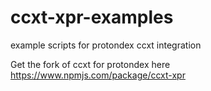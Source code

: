 # ccxt-xpr-examples
example scripts for protondex ccxt integration 

Get the fork of ccxt for protondex here https://www.npmjs.com/package/ccxt-xpr

